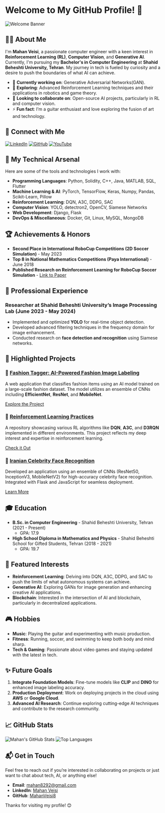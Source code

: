 # Welcome to My GitHub Profile! 👋

![Welcome Banner](path_to_your_banner_image) <!-- Add a custom banner image if you like -->

## 👨‍💻 About Me

I'm **Mahan Veisi**, a passionate computer engineer with a keen interest in **Reinforcement Learning (RL)**, **Computer Vision**, and **Generative AI**. Currently, I'm pursuing my **Bachelor's in Computer Engineering** at **Shahid Beheshti University, Tehran**. My journey in tech is fueled by curiosity and a desire to push the boundaries of what AI can achieve.

- 🔭 **Currently working on**: Generative Adversarial Networks(GAN).
- 🌱 **Exploring**: Advanced Reinforcement Learning techniques and their applications in robotics and game theory.
- 👯 **Looking to collaborate on**: Open-source AI projects, particularly in RL and computer vision.
- ⚡ **Fun fact**: I’m a guitar enthusiast and love exploring the fusion of art and technology.

## 🔗 Connect with Me

[![LinkedIn](https://img.shields.io/badge/-LinkedIn-blue?style=flat-square&logo=linkedin)](https://www.linkedin.com/in/mahan-veisi-427934226/)
[![GitHub](https://img.shields.io/badge/-GitHub-181717?style=flat-square&logo=github)](https://github.com/MahanVeisi8)
[![YouTube](https://img.shields.io/badge/-YouTube-FF0000?style=flat-square&logo=youtube)](https://www.youtube.com/@Mahan_Veisi)

## 🚀 My Technical Arsenal

Here are some of the tools and technologies I work with:

- **Programming Languages**: Python, Solidity, C++, Java, MATLAB, SQL, Flutter
- **Machine Learning & AI**: PyTorch, TensorFlow, Keras, Numpy, Pandas, Scikit-Learn, Pillow
- **Reinforcement Learning**: DQN, A3C, DDPG, SAC
- **Computer Vision**: YOLO, detectron2, OpenCV, Siamese Networks
- **Web Development**: Django, Flask
- **DevOps & Miscellaneous**: Docker, Git, Linux, MySQL, MongoDB

## 🏆 Achievements & Honors

- **Second Place in International RoboCup Competitions (2D Soccer Simulation)** - May 2023
- **Top 8 in National Mathematics Competitions (Paya International)** - June 2018
- **Published Research on Reinforcement Learning for RoboCup Soccer Simulation** - [Link to Paper](https://scholar.google.com/citations?view_op=view_citation&hl=en&user=LQL2vyQAAAAJ&citation_for_view=LQL2vyQAAAAJ:u5HHmVD_uO8C)

## 💼 Professional Experience

### Researcher at Shahid Beheshti University’s Image Processing Lab (June 2023 - May 2024)
- Implemented and optimized **YOLO** for real-time object detection.
- Developed advanced filtering techniques in the frequency domain for image enhancement.
- Conducted research on **face detection and recognition** using Siamese networks.

## 📂 Highlighted Projects

### 🚀 [Fashion Tagger: AI-Powered Fashion Image Labeling](link_to_your_fashion_tagger_project)
A web application that classifies fashion items using an AI model trained on a large-scale fashion dataset. The model utilizes an ensemble of CNNs including **EfficientNet**, **ResNet**, and **MobileNet**.

[Explore the Project](link_to_your_fashion_tagger_project)

### 🤖 [Reinforcement Learning Practices](https://github.com/MahanVeisi8/RL_practices)
A repository showcasing various RL algorithms like **DQN**, **A3C**, and **D3RQN** implemented in different environments. This project reflects my deep interest and expertise in reinforcement learning.

[Check it Out](https://github.com/MahanVeisi8/RL_practices)

### 🎥 [Iranian Celebrity Face Recognition](https://github.com/MahanVeisi8/Face_recognition)
Developed an application using an ensemble of CNNs (ResNet50, InceptionV3, MobileNetV2) for high-accuracy celebrity face recognition. Integrated with Flask and JavaScript for seamless deployment.

[Learn More](https://github.com/MahanVeisi8/Face_recognition)

## 🎓 Education

- **B.Sc. in Computer Engineering** - Shahid Beheshti University, Tehran (2021 - Present)
  - GPA: 17.9
- **High School Diploma in Mathematics and Physics** - Shahid Beheshti School for Gifted Students, Tehran (2018 - 2021)
  - GPA: 19.7

## 🌟 Featured Interests

- **Reinforcement Learning**: Delving into DQN, A3C, DDPG, and SAC to push the limits of what autonomous systems can achieve.
- **Generative AI**: Exploring GANs for image generation and enhancing creative AI applications.
- **Blockchain**: Interested in the intersection of AI and blockchain, particularly in decentralized applications.

## 🎮 Hobbies

- **Music**: Playing the guitar and experimenting with music production.
- **Fitness**: Running, soccer, and swimming to keep both body and mind sharp.
- **Tech & Gaming**: Passionate about video games and staying updated with the latest in tech.

## ✨ Future Goals

1. **Integrate Foundation Models**: Fine-tune models like **CLIP** and **DINO** for enhanced image labeling accuracy.
2. **Production Deployment**: Work on deploying projects in the cloud using **AWS** or **Google Cloud**.
3. **Advanced AI Research**: Continue exploring cutting-edge AI techniques and contribute to the research community.

## 📈 GitHub Stats

![Mahan's GitHub Stats](https://github-readme-stats.vercel.app/api?username=MahanVeisi8&show_icons=true&theme=radical)
![Top Languages](https://github-readme-stats.vercel.app/api/top-langs/?username=MahanVeisi8&layout=compact&theme=radical)

## 📬 Get in Touch

Feel free to reach out if you’re interested in collaborating on projects or just want to chat about tech, AI, or anything else!

- **Email**: mahan8292@gmail.com
- **LinkedIn**: [Mahan Veisi](https://www.linkedin.com/in/mahan-veisi-427934226/)
- **GitHub**: [MahanVeisi8](https://github.com/MahanVeisi8)

Thanks for visiting my profile! 😊
